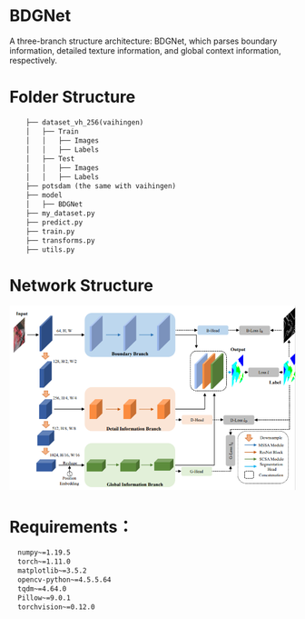 # BDGNet
 A three-branch structure architecture: BDGNet, which parses boundary information, detailed texture information, and global context information, respectively.
# Folder Structure
        ├── dataset_vh_256(vaihingen)
        │   ├── Train
        │   │   ├── Images
        │   │   ├── Labels
        │   ├── Test
        │   │   ├── Images
        │   │   ├── Labels
        ├── potsdam (the same with vaihingen)
        ├── model
        │   ├── BDGNet
        ├── my_dataset.py
        ├── predict.py
        ├── train.py
        ├── transforms.py
        ├── utils.py
# Network Structure
![image](https://github.com/sfocxic/BDGNet/blob/main/fig/Network_Structure.png)
# Requirements：
      numpy~=1.19.5
      torch~=1.11.0
      matplotlib~=3.5.2
      opencv-python~=4.5.5.64
      tqdm~=4.64.0
      Pillow~=9.0.1
      torchvision~=0.12.0
